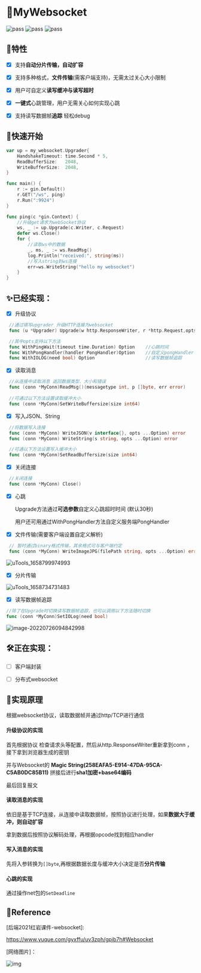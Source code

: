 # 🎉MyWebsocket

![pass](https://img.shields.io/badge/building-pass-green) ![pass](https://img.shields.io/badge/checks-pass-green) ![pass](https://img.shields.io/badge/tests-pass-green)
## 🎁特性

- [x] 支持**自动分片传输，自动扩容**


- [x] 支持多种格式，**文件传输**(需客户端支持)，无需太过关心大小限制


- [x] 用户可自定义**读写缓冲与读写超时**


- [x] **一键式**心跳管理，用户无需关心如何实现心跳


- [x] 支持读写数据帧**追踪** 轻松debug

## 🎿快速开始
```go
var up = my_websocket.Upgrader{
    HandshakeTimeout: time.Second * 5,
    ReadBufferSize:   2048,
    WriteBufferSize:  2048,
}

func main() {
	r := gin.Default()
	r.GET("/ws", ping)
	r.Run(":9924")
}

func ping(c *gin.Context) {
	//升级get请求为webSocket协议
	ws, _ := up.Upgrade(c.Writer, c.Request)
	defer ws.Close()
	for {
		//读取ws中的数据
		_, ms, _ := ws.ReadMsg()
		log.Println("received:", string(ms))
		//写入string到ws连接
		err=ws.WriteString("hello my websocket")
	}
}

```


## ✨**已经实现：**

- [x] 升级协议

```go
 //通过填写upgrader 升级HTTP连接为websocket
 func (u *Upgrader) Upgrade(w http.ResponseWriter, r *http.Request,opts ...Option) (conn *MyConn, err error)

 //其中opts支持以下方法
 func WithPingWait(timeout time.Duration) Option    //心跳时间
 func WithPongHandler(handler PongHandler)Option    //自定义pongHandler
 func WithIOLOG(need bool) Option                   //读写数据帧追踪
```

- [x] 读取消息

```go
 //从连接中读取消息 返回数据类型、大小和错误
 func (conn *MyConn)ReadMsg()(messagetype int, p []byte, err error)
  
 //可通过以下方法设置读取缓冲大小
 func (conn *MyConn)SetWriteBuffersize(size int64)
```

- [x] 写入JSON、String

```go
 //将数据写入连接
 func (conn *MyConn) WriteJSON(v interface{}, opts ...Option) error
 func (conn *MyConn) WriteString(s string, opts ...Option) error

 //可通以下方法设置写入缓冲大小
 func (conn *MyConn)SetReadBuffersize(size int64)
```

- [x] 关闭连接

```go
 //关闭连接
 func (conn *MyConn) Close()
```

- [x] 心跳


    Upgrade方法通过**可选参数**自定义心跳超时时间 (默认30秒)

    用户还可用通过WithPongHandler方法自定义服务端PongHandler

- [x] 文件传输(需要客户端设置自定义解析)

```go
 // 暂时通过binary格式传输，其余格式可与客户端约定
 func (conn *MyConn) WriteImageJPG(filePath string, opts ...Option) error
```

![uTools_1658799974993](http://typora.fengxiangrui.top/1658799978.png)

- [x] 分片传输


![uTools_1658734731483](http://typora.fengxiangrui.top/1658734761.png)
  


- [x] 读写数据帧追踪
```go
//除了在Upgrade时切换读写数据帧追踪，也可以调用以下方法随时切换
func (conn *MyConn)SetIOLog(need bool)
```
![image-20220726094842998](http://typora.fengxiangrui.top/1658800121.png)

## 🛠正在实现：
- [ ] 客户端封装

- [ ] 分布式websocket
## 🧪实现原理

根据websocket协议，读取数据帧并通过http/TCP进行通信

#### 升级协议的实现

首先根据协议 检查请求头等配置，然后从http.ResponseWriter重新拿到conn ，接下拿到浏览器生成的密钥

并与Websocket的 **Magic String(258EAFA5-E914-47DA-95CA-C5AB0DC85B11)** 拼接后进行**sha1加密+base64编码**

最后回复报文

#### 读取消息的实现

依旧是基于TCP连接，从连接中读取数据帧，按照协议进行处理，如果**数据大于缓冲，则自动扩容**

拿到数据后按照协议解码处理，再根据opcode找到相应handler

#### 写入消息的实现

先将入参转换为```[]byte```,再根据数据长度与缓冲大小决定是否**分片传输**

#### 心跳的实现

通过操作net包的```SetDeadline```



## 📑Reference

[后端2021红岩课件-websocket]:

https://www.yuque.com/gyxffu/uv3zph/gpib7h#Websocket

[网络图片]：

![img](https://img-blog.csdn.net/20140306233501843?watermark/2/text/aHR0cDovL2Jsb2cuY3Nkbi5uZXQvdTAxMDQ4NzU2OA==/font/5a6L5L2T/fontsize/400/fill/I0JBQkFCMA==/dissolve/70/gravity/SouthEast)
